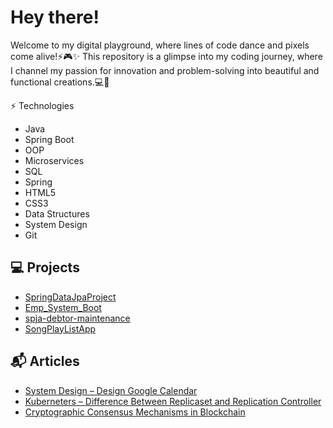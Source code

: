 # Hey there!

Welcome to my digital playground, where lines of code dance and pixels come alive!⚡️🎮✨
This repository is a glimpse into my coding journey, where I channel my passion for innovation 
and problem-solving into beautiful and functional creations.💻🔮


⚡ Technologies
- Java
- Spring Boot
- OOP
- Microservices
- SQL
- Spring
- HTML5
- CSS3
- Data Structures
- System Design
- Git


## 💻 Projects

- [SpringDataJpaProject](https://github.com/jagruti1998/SpringDataJpaProject.git)
- [Emp_System_Boot](https://github.com/jagruti1998/Emp_System_Boot.git)
- [spja-debtor-maintenance](https://github.com/jagruti1998/spja-debtor-maintenance.git)
- [SongPlayListApp](SongPlayListApp)

## 📬 Articles

- [System Design – Design Google Calendar](https://www.geeksforgeeks.org/system-design-design-google-calendar/)
- [Kuberneters – Difference Between Replicaset and Replication Controller](https://www.geeksforgeeks.org/kuberneters-difference-between-replicaset-and-replication-controller/)
- [Cryptographic Consensus Mechanisms in Blockchain](https://www.geeksforgeeks.org/cryptographic-consensus-mechanisms-in-blockchain/)

